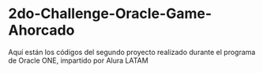# 2do-Challenge-Oracle-Game-Ahorcado
Aquí están los códigos del segundo proyecto realizado durante el programa de Oracle ONE, impartido por Alura LATAM
